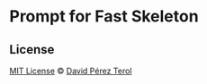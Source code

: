 # Prompt for Fast Skeleton

## License

[MIT License](https://github.com/terox/skeleton-prompt/blob/master/LICENSE) 
© [David Pérez Terol](http://www.github.com/terox)